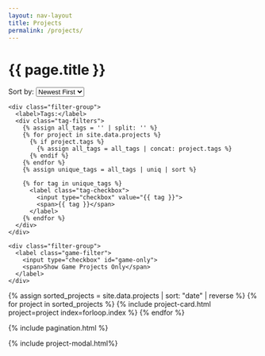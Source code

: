 ```yaml
---
layout: nav-layout
title: Projects
permalink: /projects/
---
```


<div class="projects-container">
  <h1 class="section-header">{{ page.title }}</h1>
  
  <div class="filter-controls">
    <div class="filter-group">
      <label for="sort-date">Sort by:</label>
      <select id="sort-date">
        <option value="newest">Newest First</option>
        <option value="oldest">Oldest First</option>
      </select>
    </div>

    <div class="filter-group">
      <label>Tags:</label>
      <div class="tag-filters">
        {% assign all_tags = '' | split: '' %}
        {% for project in site.data.projects %}
          {% if project.tags %}
            {% assign all_tags = all_tags | concat: project.tags %}
          {% endif %}
        {% endfor %}
        {% assign unique_tags = all_tags | uniq | sort %}
        
        {% for tag in unique_tags %}
          <label class="tag-checkbox">
            <input type="checkbox" value="{{ tag }}">
            <span>{{ tag }}</span>
          </label>
        {% endfor %}
      </div>
    </div>

    <div class="filter-group">
      <label class="game-filter">
        <input type="checkbox" id="game-only">
        <span>Show Game Projects Only</span>
      </label>
    </div>

  </div>

  <div class="projects-grid" data-items-per-page="{{site.number_of_projects_per_page}}">
    {% assign sorted_projects = site.data.projects | sort: "date" | reverse %}
    {% for project in sorted_projects %}
      {% include project-card.html 
         project=project 
         index=forloop.index %}
    {% endfor %}
  </div>

  <div class="no-results" style="display: none;">
    <p>No projects match your filters</p>
  </div>

  {% include pagination.html %}

</div>

{% include project-modal.html%}
